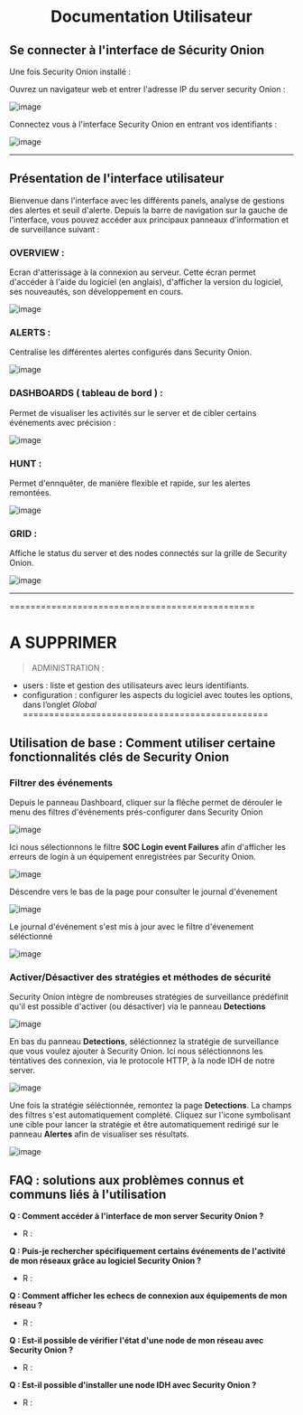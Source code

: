 <div align="center"><h1>Documentation Utilisateur</h1></div>

## Se connecter à l'interface de Sécurity Onion 

Une fois Security Onion installé :
  
Ouvrez un navigateur web et entrer l'adresse IP du server security Onion :

![image](https://github.com/WildCodeSchool/TSSR-ANGOU-2409-P1-G3/blob/main/PHOTOS_USER/saisie_adresse_IP_OK.png)
  
Connectez vous à l'interface Security Onion en entrant vos identifiants :
  
![image](https://github.com/WildCodeSchool/TSSR-ANGOU-2409-P1-G3/blob/main/PHOTOS_USER/login_user.png)

_________________________________________

## Présentation de l'interface utilisateur

Bienvenue dans l'interface avec les différents panels, analyse de gestions des alertes et seuil d'alerte.
Depuis la barre de navigation sur la gauche de l'interface, vous pouvez accéder aux principaux panneaux d'information et de surveillance suivant :

### OVERVIEW :
Ecran d'atterissage à la connexion au serveur. Cette écran permet d'accéder à l'aide du logiciel (en anglais), d'afficher la version du logiciel, ses nouveautés, son développement en cours.

![image](https://github.com/WildCodeSchool/TSSR-ANGOU-2409-P1-G3/blob/main/PHOTOS_USER/overview_panel02.png)

### ALERTS :
Centralise les différentes alertes configurés dans Security Onion.

![image](https://github.com/WildCodeSchool/TSSR-ANGOU-2409-P1-G3/blob/main/PHOTOS_USER/alert_pannel_overview.png)

### DASHBOARDS ( tableau de bord ) :
Permet de visualiser les activités sur le server et de cibler certains événements avec précision :

![image](https://github.com/WildCodeSchool/TSSR-ANGOU-2409-P1-G3/blob/main/PHOTOS_USER/dashboard_pannel.png)

### HUNT :
Permet d'ennquêter, de manière flexible et rapide, sur les alertes remontées.

![image](https://github.com/WildCodeSchool/TSSR-ANGOU-2409-P1-G3/blob/main/PHOTOS_USER/hunt_pannel.png)

### GRID :
Affiche le status du server et des nodes connectés sur la grille de Security Onion.

![image](https://github.com/WildCodeSchool/TSSR-ANGOU-2409-P1-G3/blob/main/PHOTOS_USER/grid_pannel.png)

________________________________________________________________________________

===============================================
# A SUPPRIMER
> ADMINISTRATION :
* users : liste et gestion des utilisateurs avec leurs identifiants.
* configuration : configurer les aspects du logiciel avec toutes les options, dans l’onglet _Global_ 
===============================================


## Utilisation de base : Comment utiliser certaine fonctionnalités clés de Security Onion

### Filtrer des événements
Depuis le panneau Dashboard, cliquer sur la flêche permet de dérouler le menu des filtres d'événements prés-configurer dans Security Onion

![image](https://github.com/WildCodeSchool/TSSR-ANGOU-2409-P1-G3/blob/main/PHOTOS_USER/dashboard_filtrer-event.png)

Ici nous sélectionnons le filtre __SOC Login event Failures__ afin d'afficher les erreurs de login à un équipement enregistrées par Security Onion.

![image](https://github.com/WildCodeSchool/TSSR-ANGOU-2409-P1-G3/blob/main/PHOTOS_USER/dashboard_filtres_login_faileur.png)

Déscendre vers le bas de la page pour consulter le journal d'évenement

![image](https://github.com/WildCodeSchool/TSSR-ANGOU-2409-P1-G3/blob/main/PHOTOS_USER/dashboard_pannel_scrolldown.png)

Le journal d'événement s'est mis à jour avec le filtre d'évenement séléctionné

![image](https://github.com/WildCodeSchool/TSSR-ANGOU-2409-P1-G3/blob/main/PHOTOS_USER/dashbord_event_filtrer_update.png)

### Activer/Désactiver des stratégies et méthodes de sécurité
Security Onion intègre de nombreuses stratégies de surveillance prédéfinit qu'il est possible d'activer (ou désactiver) via le panneau __Detections__

![image](https://github.com/WildCodeSchool/TSSR-ANGOU-2409-P1-G3/blob/main/PHOTOS_USER/detection_pannel_scroll_down.png)

En bas du panneau __Detections__, séléctionnez la stratégie de surveillance que vous voulez ajouter à Security Onion.
Ici nous séléctionnons les tentatives des connexion, via le protocole HTTP, à la node IDH de notre server.

![image](https://github.com/WildCodeSchool/TSSR-ANGOU-2409-P1-G3/blob/main/PHOTOS_USER/detection_event_selection_pannel.png)

Une fois la stratégie séléctionnée, remontez la page __Detections__. 
La champs des filtres s'est automatiquement complété.
Cliquez sur l'icone symbolisant une cible pour lancer la stratégie et être automatiquement redirigé sur le panneau __Alertes__ afin de visualiser ses résultats.

![image](https://github.com/WildCodeSchool/TSSR-ANGOU-2409-P1-G3/blob/main/PHOTOS_USER/detection_pannel_majfiltre_lancer-alert.png)

## FAQ : solutions aux problèmes connus et communs liés à l'utilisation

__Q : Comment accéder à l'interface de mon server Security Onion ?__

  - R :

__Q : Puis-je rechercher spécifiquement certains événements de l'activité de mon réseaux grâce au logiciel Security Onion ?__

  - R :

__Q : Comment afficher les echecs de connexion aux équipements de mon réseau ?__

  - R :

__Q : Est-il possible de vérifier l'état d'une node de mon réseau avec Security Onion ?__

  - R :
    
__Q : Est-il possible d'installer une node IDH avec Security Onion ?__

 - R :
